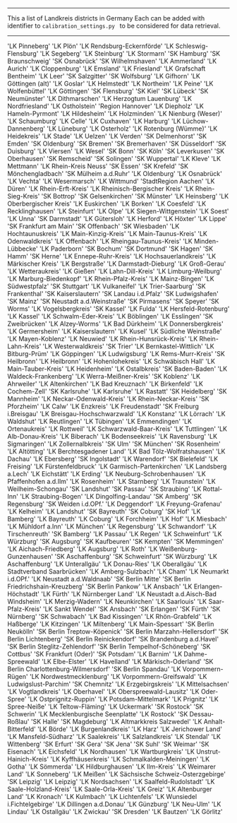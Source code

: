***************************
This a list of Landkreis districts in Germany
Each can be added with identifier to `calibration_settings.py ` to be considered for data retrieval.
***************************

'LK Pinneberg' 'LK Plön' 'LK Rendsburg-Eckernförde'
'LK Schleswig-Flensburg' 'LK Segeberg' 'LK Steinburg' 'LK Stormarn'
'SK Hamburg' 'SK Braunschweig' 'SK Osnabrück' 'SK Wilhelmshaven'
'LK Ammerland' 'LK Aurich' 'LK Cloppenburg' 'LK Emsland' 'LK Friesland'
'LK Grafschaft Bentheim' 'LK Leer' 'SK Salzgitter' 'SK Wolfsburg'
'LK Gifhorn' 'LK Göttingen (alt)' 'LK Goslar' 'LK Helmstedt'
'LK Northeim' 'LK Peine' 'LK Wolfenbüttel' 'LK Göttingen' 'SK Flensburg'
'SK Kiel' 'SK Lübeck' 'SK Neumünster' 'LK Dithmarschen'
'LK Herzogtum Lauenburg' 'LK Nordfriesland' 'LK Ostholstein'
'Region Hannover' 'LK Diepholz' 'LK Hameln-Pyrmont' 'LK Hildesheim'
'LK Holzminden' 'LK Nienburg (Weser)' 'LK Schaumburg' 'LK Celle'
'LK Cuxhaven' 'LK Harburg' 'LK Lüchow-Dannenberg' 'LK Lüneburg'
'LK Osterholz' 'LK Rotenburg (Wümme)' 'LK Heidekreis' 'LK Stade'
'LK Uelzen' 'LK Verden' 'SK Delmenhorst' 'SK Emden' 'SK Oldenburg'
'SK Bremen' 'SK Bremerhaven' 'SK Düsseldorf' 'SK Duisburg' 'LK Viersen'
'LK Wesel' 'SK Bonn' 'SK Köln' 'SK Leverkusen' 'SK Oberhausen'
'SK Remscheid' 'SK Solingen' 'SK Wuppertal' 'LK Kleve' 'LK Mettmann'
'LK Rhein-Kreis Neuss' 'SK Essen' 'SK Krefeld' 'SK Mönchengladbach'
'SK Mülheim a.d.Ruhr' 'LK Oldenburg' 'LK Osnabrück' 'LK Vechta'
'LK Wesermarsch' 'LK Wittmund' 'StadtRegion Aachen' 'LK Düren'
'LK Rhein-Erft-Kreis' 'LK Rheinisch-Bergischer Kreis'
'LK Rhein-Sieg-Kreis' 'SK Bottrop' 'SK Gelsenkirchen' 'SK Münster'
'LK Heinsberg' 'LK Oberbergischer Kreis' 'LK Euskirchen' 'LK Borken'
'LK Coesfeld' 'LK Recklinghausen' 'LK Steinfurt' 'LK Olpe'
'LK Siegen-Wittgenstein' 'LK Soest' 'LK Unna' 'SK Darmstadt'
'LK Gütersloh' 'LK Herford' 'LK Höxter' 'LK Lippe' 'SK Frankfurt am Main'
'SK Offenbach' 'SK Wiesbaden' 'LK Hochtaunuskreis' 'LK Main-Kinzig-Kreis'
'LK Main-Taunus-Kreis' 'LK Odenwaldkreis' 'LK Offenbach'
'LK Rheingau-Taunus-Kreis' 'LK Minden-Lübbecke' 'LK Paderborn'
'SK Bochum' 'SK Dortmund' 'SK Hagen' 'SK Hamm' 'SK Herne'
'LK Ennepe-Ruhr-Kreis' 'LK Hochsauerlandkreis' 'LK Märkischer Kreis'
'LK Bergstraße' 'LK Darmstadt-Dieburg' 'LK Groß-Gerau' 'LK Wetteraukreis'
'LK Gießen' 'LK Lahn-Dill-Kreis' 'LK Limburg-Weilburg'
'LK Marburg-Biedenkopf' 'LK Rhein-Pfalz-Kreis' 'LK Mainz-Bingen'
'LK Südwestpfalz' 'SK Stuttgart' 'LK Vulkaneifel' 'LK Trier-Saarburg'
'SK Frankenthal' 'SK Kaiserslautern' 'SK Landau i.d.Pfalz'
'SK Ludwigshafen' 'SK Mainz' 'SK Neustadt a.d.Weinstraße' 'SK Pirmasens'
'SK Speyer' 'SK Worms' 'LK Vogelsbergkreis' 'SK Kassel' 'LK Fulda'
'LK Hersfeld-Rotenburg' 'LK Kassel' 'LK Schwalm-Eder-Kreis'
'LK Böblingen' 'LK Esslingen' 'SK Zweibrücken' 'LK Alzey-Worms'
'LK Bad Dürkheim' 'LK Donnersbergkreis' 'LK Germersheim'
'LK Kaiserslautern' 'LK Kusel' 'LK Südliche Weinstraße'
'LK Mayen-Koblenz' 'LK Neuwied' 'LK Rhein-Hunsrück-Kreis'
'LK Rhein-Lahn-Kreis' 'LK Westerwaldkreis' 'SK Trier'
'LK Bernkastel-Wittlich' 'LK Bitburg-Prüm' 'LK Göppingen'
'LK Ludwigsburg' 'LK Rems-Murr-Kreis' 'SK Heilbronn' 'LK Heilbronn'
'LK Hohenlohekreis' 'LK Schwäbisch Hall' 'LK Main-Tauber-Kreis'
'LK Heidenheim' 'LK Ostalbkreis' 'SK Baden-Baden'
'LK Waldeck-Frankenberg' 'LK Werra-Meißner-Kreis' 'SK Koblenz'
'LK Ahrweiler' 'LK Altenkirchen' 'LK Bad Kreuznach' 'LK Birkenfeld'
'LK Cochem-Zell' 'SK Karlsruhe' 'LK Karlsruhe' 'LK Rastatt'
'SK Heidelberg' 'SK Mannheim' 'LK Neckar-Odenwald-Kreis'
'LK Rhein-Neckar-Kreis' 'SK Pforzheim' 'LK Calw' 'LK Enzkreis'
'LK Freudenstadt' 'SK Freiburg i.Breisgau' 'LK Breisgau-Hochschwarzwald'
'LK Konstanz' 'LK Lörrach' 'LK Waldshut' 'LK Reutlingen' 'LK Tübingen'
'LK Emmendingen' 'LK Ortenaukreis' 'LK Rottweil'
'LK Schwarzwald-Baar-Kreis' 'LK Tuttlingen' 'LK Alb-Donau-Kreis'
'LK Biberach' 'LK Bodenseekreis' 'LK Ravensburg' 'LK Sigmaringen'
'LK Zollernalbkreis' 'SK Ulm' 'SK München' 'SK Rosenheim' 'LK Altötting'
'LK Berchtesgadener Land' 'LK Bad Tölz-Wolfratshausen' 'LK Dachau'
'LK Ebersberg' 'SK Ingolstadt' 'LK Warendorf' 'SK Bielefeld'
'LK Freising' 'LK Fürstenfeldbruck' 'LK Garmisch-Partenkirchen'
'LK Landsberg a.Lech' 'LK Eichstätt' 'LK Erding'
'LK Neuburg-Schrobenhausen' 'LK Pfaffenhofen a.d.Ilm' 'LK Rosenheim'
'LK Starnberg' 'LK Traunstein' 'LK Weilheim-Schongau' 'SK Landshut'
'SK Passau' 'SK Straubing' 'LK Rottal-Inn' 'LK Straubing-Bogen'
'LK Dingolfing-Landau' 'SK Amberg' 'SK Regensburg' 'SK Weiden i.d.OPf.'
'LK Deggendorf' 'LK Freyung-Grafenau' 'LK Kelheim' 'LK Landshut'
'SK Bayreuth' 'SK Coburg' 'SK Hof' 'LK Bamberg' 'LK Bayreuth' 'LK Coburg'
'LK Forchheim' 'LK Hof' 'LK Miesbach' 'LK Mühldorf a.Inn' 'LK München'
'LK Regensburg' 'LK Schwandorf' 'LK Tirschenreuth' 'SK Bamberg'
'LK Passau' 'LK Regen' 'LK Schweinfurt' 'LK Würzburg' 'SK Augsburg'
'SK Kaufbeuren' 'SK Kempten' 'SK Memmingen' 'LK Aichach-Friedberg'
'LK Augsburg' 'LK Roth' 'LK Weißenburg-Gunzenhausen' 'SK Aschaffenburg'
'SK Schweinfurt' 'SK Würzburg' 'LK Aschaffenburg' 'LK Unterallgäu'
'LK Donau-Ries' 'LK Oberallgäu' 'LK Stadtverband Saarbrücken'
'LK Amberg-Sulzbach' 'LK Cham' 'LK Neumarkt i.d.OPf.'
'LK Neustadt a.d.Waldnaab' 'SK Berlin Mitte'
'SK Berlin Friedrichshain-Kreuzberg' 'SK Berlin Pankow' 'LK Ansbach'
'LK Erlangen-Höchstadt' 'LK Fürth' 'LK Nürnberger Land'
'LK Neustadt a.d.Aisch-Bad Windsheim' 'LK Merzig-Wadern' 'LK Neunkirchen'
'LK Saarlouis' 'LK Saar-Pfalz-Kreis' 'LK Sankt Wendel' 'SK Ansbach'
'SK Erlangen' 'SK Fürth' 'SK Nürnberg' 'SK Schwabach' 'LK Bad Kissingen'
'LK Rhön-Grabfeld' 'LK Haßberge' 'LK Kitzingen' 'LK Miltenberg'
'LK Main-Spessart' 'SK Berlin Neukölln' 'SK Berlin Treptow-Köpenick'
'SK Berlin Marzahn-Hellersdorf' 'SK Berlin Lichtenberg'
'SK Berlin Reinickendorf' 'SK Brandenburg a.d.Havel'
'SK Berlin Steglitz-Zehlendorf' 'SK Berlin Tempelhof-Schöneberg'
'SK Cottbus' 'SK Frankfurt (Oder)' 'SK Potsdam' 'LK Barnim'
'LK Dahme-Spreewald' 'LK Elbe-Elster' 'LK Havelland'
'LK Märkisch-Oderland' 'SK Berlin Charlottenburg-Wilmersdorf'
'SK Berlin Spandau' 'LK Vorpommern-Rügen' 'LK Nordwestmecklenburg'
'LK Vorpommern-Greifswald' 'LK Ludwigslust-Parchim' 'SK Chemnitz'
'LK Erzgebirgskreis' 'LK Mittelsachsen' 'LK Vogtlandkreis' 'LK Oberhavel'
'LK Oberspreewald-Lausitz' 'LK Oder-Spree' 'LK Ostprignitz-Ruppin'
'LK Potsdam-Mittelmark' 'LK Prignitz' 'LK Spree-Neiße'
'LK Teltow-Fläming' 'LK Uckermark' 'SK Rostock' 'SK Schwerin'
'LK Mecklenburgische Seenplatte' 'LK Rostock' 'SK Dessau-Roßlau'
'SK Halle' 'SK Magdeburg' 'LK Altmarkkreis Salzwedel'
'LK Anhalt-Bitterfeld' 'LK Börde' 'LK Burgenlandkreis' 'LK Harz'
'LK Jerichower Land' 'LK Mansfeld-Südharz' 'LK Saalekreis'
'LK Salzlandkreis' 'LK Stendal' 'LK Wittenberg' 'SK Erfurt' 'SK Gera'
'SK Jena' 'SK Suhl' 'SK Weimar' 'SK Eisenach' 'LK Eichsfeld'
'LK Nordhausen' 'LK Wartburgkreis' 'LK Unstrut-Hainich-Kreis'
'LK Kyffhäuserkreis' 'LK Schmalkalden-Meiningen' 'LK Gotha' 'LK Sömmerda'
'LK Hildburghausen' 'LK Ilm-Kreis' 'LK Weimarer Land' 'LK Sonneberg'
'LK Meißen' 'LK Sächsische Schweiz-Osterzgebirge' 'SK Leipzig'
'LK Leipzig' 'LK Nordsachsen' 'LK Saalfeld-Rudolstadt'
'LK Saale-Holzland-Kreis' 'LK Saale-Orla-Kreis' 'LK Greiz'
'LK Altenburger Land' 'LK Kronach' 'LK Kulmbach' 'LK Lichtenfels'
'LK Wunsiedel i.Fichtelgebirge' 'LK Dillingen a.d.Donau' 'LK Günzburg'
'LK Neu-Ulm' 'LK Lindau' 'LK Ostallgäu' 'LK Zwickau' 'SK Dresden'
'LK Bautzen' 'LK Görlitz'

